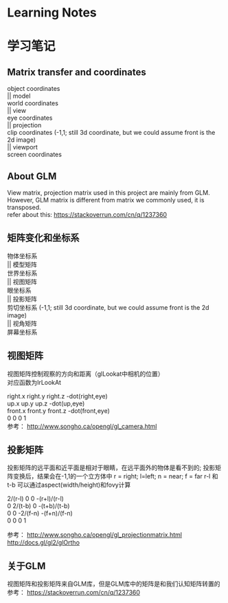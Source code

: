 # Learning Notes
# 学习笔记

## Matrix transfer and coordinates
object coordinates  
|| model  
world coordinates  
|| view  
eye coordinates  
|| projection  
clip coordinates (-1,1; still 3d coordinate, but we could assume front is the 2d image)  
|| viewport  
screen coordinates  

## About GLM
View matrix, projection matrix used in this project are mainly from GLM.  
However, GLM matrix is different from matrix we commonly used, it is transposed.  
refer about this: https://stackoverrun.com/cn/q/1237360  

## 矩阵变化和坐标系
物体坐标系  
|| 模型矩阵  
世界坐标系  
|| 视图矩阵  
眼坐标系  
|| 投影矩阵  
剪切坐标系 (-1,1; still 3d coordinate, but we could assume front is the 2d image)  
|| 视角矩阵  
屏幕坐标系

## 视图矩阵
视图矩阵控制观察的方向和距离（glLookat中相机的位置）  
对应函数为lrLookAt  
 
  right.x  right.y  right.z  -dot(right,eye)  
     up.x     up.y     up.z     -dot(up,eye)  
  front.x  front.y  front.z  -dot(front,eye)  
        0        0        0                1  
参考： http://www.songho.ca/opengl/gl_camera.html  


## 投影矩阵

投影矩阵的远平面和近平面是相对于眼睛，在远平面外的物体是看不到的;
投影矩阵变换后，结果会在-1,1的一个立方体中
r = right; l=left; n = near; f = far
r-l 和 t-b 可以通过aspect(width/height)和fovy计算

  2/(r-l)        0         0  -(r+l)/(r-l)  
        0  2/(t-b)         0  -(t+b)/(t-b)  
        0        0  -2/(f-n)  -(f+n)/(f-n)  
        0        0         0             1  
 
参考： 
http://www.songho.ca/opengl/gl_projectionmatrix.html
http://docs.gl/gl2/glOrtho

## 关于GLM
视图矩阵和投影矩阵来自GLM库，但是GLM库中的矩阵是和我们认知矩阵转置的  
参考： https://stackoverrun.com/cn/q/1237360  

